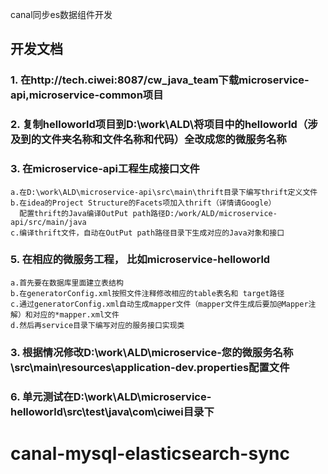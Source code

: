 canal同步es数据组件开发
## 开发文档

### 1. 在http://tech.ciwei:8087/cw_java_team下载microservice-api,microservice-common项目
### 2. 复制helloworld项目到D:\work\ALD\将项目中的helloworld（涉及到的文件夹名称和文件名称和代码）全改成您的微服务名称
### 3. 在microservice-api工程生成接口文件
    a.在D:\work\ALD\microservice-api\src\main\thrift目录下编写thrift定义文件
    b.在idea的Project Structure的Facets项加入thrift（详情请Google）
      配置thrift的Java编译OutPut path路径D:/work/ALD/microservice-api/src/main/java
    c.编译thrift文件，自动在OutPut path路径目录下生成对应的Java对象和接口
### 5. 在相应的微服务工程， 比如microservice-helloworld
    a.首先要在数据库里面建立表结构
    b.在generatorConfig.xml按照文件注释修改相应的table表名和 target路径
    c.通过generatorConfig.xml自动生成mapper文件（mapper文件生成后要加@Mapper注解）和对应的*mapper.xml文件
    d.然后再service目录下编写对应的服务接口实现类
### 3. 根据情况修改D:\work\ALD\microservice-您的微服务名称\src\main\resources\application-dev.properties配置文件
### 6. 单元测试在D:\work\ALD\microservice-helloworld\src\test\java\com\ciwei目录下
# canal-mysql-elasticsearch-sync
